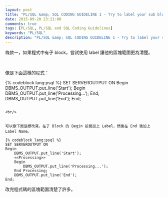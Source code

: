```yaml
---
layout: post
title: "PL/SQL &amp; SQL CODING GUIDELINE 1 - Try to label your sub blocks"
date: 2015-09-20 23:21:00
comments: true
tags: [PL/SQL, PL/SQL and SQL Coding Guidelines]
keywords: "PL/SQL"
description: "PL/SQL &amp; SQL CODING GUIDELINE 1 - Try to label your sub blocks"
---
```


條款一，如果程式中有子 block，嘗試使用 label 讓他的區塊範圍更為清楚。  

<!-- More -->

<br/>


像是下面這樣的程式：  

{% codeblock lang:psql %}
SET SERVEROUTPUT ON
Begin
    DBMS_OUTPUT.put_line('Start');
    Begin
        DBMS_OUTPUT.put_line('Processing...');
    End;
    DBMS_OUTPUT.put_line('End');
End;
```

<br/>


可以像下面這樣改寫，在子 Block 的 Begin 前面加上 Label，然後在 End 後加上 Label Name。  

{% codeblock lang:psql %}
SET SERVEROUTPUT ON
Begin
    DBMS_OUTPUT.put_line('Start');
    <<Processing>>
    Begin 
        DBMS_OUTPUT.put_line('Processing...');
    End Processing;
    DBMS_OUTPUT.put_line('End');
End;
```

改完程式碼的區塊範圍清楚了許多。  


